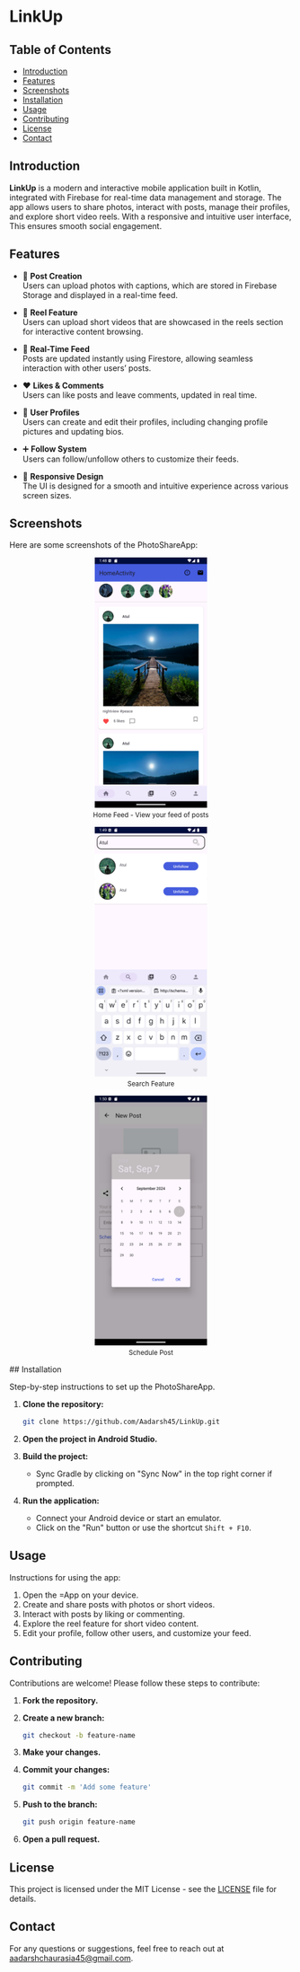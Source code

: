 # LinkUp

## Table of Contents

- [Introduction](#introduction)
- [Features](#features)
- [Screenshots](#screenshots)
- [Installation](#installation)
- [Usage](#usage)
- [Contributing](#contributing)
- [License](#license)
- [Contact](#contact)

## Introduction

**LinkUp** is a modern and interactive mobile application built in Kotlin, integrated with Firebase for real-time data management and storage. The app allows users to share photos, interact with posts, manage their profiles, and explore short video reels. With a responsive and intuitive user interface, This ensures smooth social engagement.

## Features

- 📸 **Post Creation**  
  Users can upload photos with captions, which are stored in Firebase Storage and displayed in a real-time feed.

- 🧵 **Reel Feature**  
  Users can upload short videos that are showcased in the reels section for interactive content browsing.

- 🔄 **Real-Time Feed**  
  Posts are updated instantly using Firestore, allowing seamless interaction with other users’ posts.

- ❤️ **Likes & Comments**  
  Users can like posts and leave comments, updated in real time.

- 👤 **User Profiles**  
  Users can create and edit their profiles, including changing profile pictures and updating bios.

- ➕ **Follow System**  
  Users can follow/unfollow others to customize their feeds.

- 📱 **Responsive Design**  
  The UI is designed for a smooth and intuitive experience across various screen sizes.

## Screenshots

Here are some screenshots of the PhotoShareApp:

<p align="center">
  <img src="/pic1.png" width="200" alt="Home Feed - View your feed of posts" >
  <br>
  <small>Home Feed - View your feed of posts</small>
</p>

<p align="center">
  <img src="/pic2.png" width="200" alt="Search Feature " >
  <br>
  <small>Search Feature</small>
</p>

<p align="center">
  <img src="/pic3.png" width="200" alt="Schedule Post" >
  <br>
  <small>Schedule Post</small>
</p>
## Installation

Step-by-step instructions to set up the PhotoShareApp.

1. **Clone the repository:**

    ```bash
    git clone https://github.com/Aadarsh45/LinkUp.git
    ```

2. **Open the project in Android Studio.**

3. **Build the project:**
    - Sync Gradle by clicking on "Sync Now" in the top right corner if prompted.

4. **Run the application:**
    - Connect your Android device or start an emulator.
    - Click on the "Run" button or use the shortcut `Shift + F10`.

## Usage

Instructions for using the app:

1. Open the =App on your device.
2. Create and share posts with photos or short videos.
3. Interact with posts by liking or commenting.
4. Explore the reel feature for short video content.
5. Edit your profile, follow other users, and customize your feed.

## Contributing

Contributions are welcome! Please follow these steps to contribute:

1. **Fork the repository.**

2. **Create a new branch:**

    ```bash
    git checkout -b feature-name
    ```

3. **Make your changes.**

4. **Commit your changes:**

    ```bash
    git commit -m 'Add some feature'
    ```

5. **Push to the branch:**

    ```bash
    git push origin feature-name
    ```

6. **Open a pull request.**

## License

This project is licensed under the MIT License - see the [LICENSE](LICENSE) file for details.

## Contact

For any questions or suggestions, feel free to reach out at [aadarshchaurasia45@gmail.com](mailto:aadarshchaurasia45@gmail.com).
